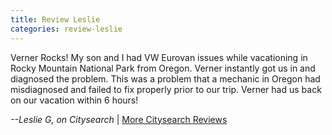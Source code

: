 ```yaml
---
title: Review Leslie
categories: review-leslie
---
```


Verner Rocks! My son and I had VW Eurovan issues while vacationing in Rocky Mountain National Park from Oregon. Verner instantly got us in and diagnosed the problem. This was a problem that a mechanic in Oregon had misdiagnosed and failed to fix properly prior to our trip. Verner had us back on our vacation within 6 hours!

<p class="text-align-right"><em>--Leslie G, on Citysearch</em> | <a target="_blank" href="http://www.citysearch.com/profile/41250275/boulder_co/verner_s_auto_svc.html">More Citysearch Reviews</a></p>